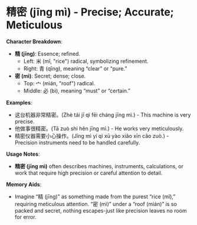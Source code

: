 # **精密 (jīng mì) - Precise; Accurate; Meticulous**

**Character Breakdown**:  
- **精 (jīng)**: Essence; refined.
  - Left: 米 (mǐ, "rice") radical, symbolizing refinement.
  - Right: 青 (qīng), meaning “clear” or “pure.”  
- **密 (mì)**: Secret; dense; close.
  - Top: 宀 (mián, "roof") radical.
  - Middle: 必 (bì), meaning “must” or “certain.”

**Examples**:  
- 这台机器非常精密。(Zhè tái jī qì fēi cháng jīng mì.) - This machine is very precise.  
- 他做事很精密。(Tā zuò shì hěn jīng mì.) - He works very meticulously.  
- 精密仪器需要小心操作。(Jīng mì yí qì xū yào xiǎo xīn cāo zuò.) - Precision instruments need to be handled carefully.

**Usage Notes**:  
- **精密 (jīng mì)** often describes machines, instruments, calculations, or work that require high precision or careful attention to detail.

**Memory Aids**:  
- Imagine “精 (jīng)” as something made from the purest “rice (mǐ),” requiring meticulous attention. “密 (mì)” under a “roof (mián)” is so packed and secret, nothing escapes-just like precision leaves no room for error.